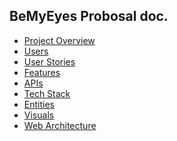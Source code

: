 ## BeMyEyes Probosal doc.

- [Project Overview]()
- [Users]()
- [User Stories]()
- [Features]()
- [APIs]()
- [Tech Stack]()
- [Entities]()
- [Visuals]()
- [Web Architecture](../docs/WEB_ARCH.md)
